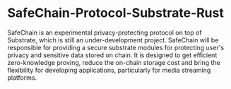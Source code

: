 # SafeChain-Protocol-Substrate-Rust
SafeChain is an experimental privacy-protecting protocol on top of Substrate,  which is still an under-development project. SafeChain will be responsible for providing a secure substrate modules for protecting user's privacy and sensitive data stored on chain. It is designed to get efficient zero-knowledge proving, reduce the on-chain storage cost and bring the flexibility for developing applications, particularly for  media streaming platforms.
